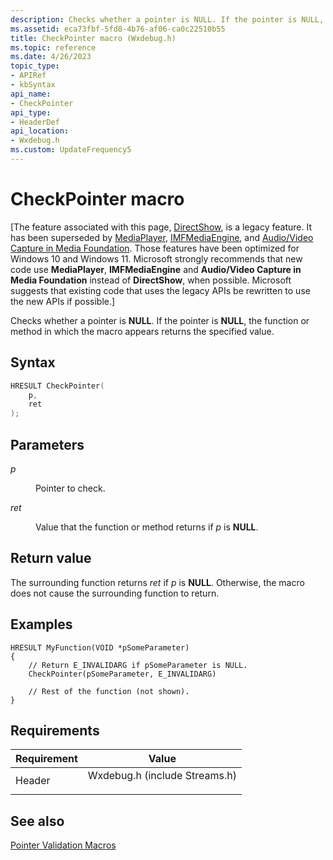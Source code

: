 ```yaml
---
description: Checks whether a pointer is NULL. If the pointer is NULL, the function or method in which the macro appears returns the specified value.
ms.assetid: eca73fbf-5fd8-4b76-af06-ca0c22510b55
title: CheckPointer macro (Wxdebug.h)
ms.topic: reference
ms.date: 4/26/2023
topic_type: 
- APIRef
- kbSyntax
api_name: 
- CheckPointer
api_type: 
- HeaderDef
api_location: 
- Wxdebug.h
ms.custom: UpdateFrequency5
---
```


# CheckPointer macro

\[The feature associated with this page, [DirectShow](/windows/win32/directshow/directshow), is a legacy feature. It has been superseded by [MediaPlayer](/uwp/api/Windows.Media.Playback.MediaPlayer), [IMFMediaEngine](/windows/win32/api/mfmediaengine/nn-mfmediaengine-imfmediaengine), and [Audio/Video Capture in Media Foundation](windows/win32/medfound/audio-video-capture-in-media-foundation). Those features have been optimized for Windows 10 and Windows 11. Microsoft strongly recommends that new code use **MediaPlayer**, **IMFMediaEngine** and **Audio/Video Capture in Media Foundation** instead of **DirectShow**, when possible. Microsoft suggests that existing code that uses the legacy APIs be rewritten to use the new APIs if possible.\]

Checks whether a pointer is **NULL**. If the pointer is **NULL**, the function or method in which the macro appears returns the specified value.

## Syntax


```C++
HRESULT CheckPointer(
    p,
    ret
);
```



## Parameters

<dl> <dt>

*p* 
</dt> <dd>

Pointer to check.

</dd> <dt>

*ret* 
</dt> <dd>

Value that the function or method returns if *p* is **NULL**.

</dd> </dl>

## Return value

The surrounding function returns *ret* if *p* is **NULL**. Otherwise, the macro does not cause the surrounding function to return.

## Examples


```
HRESULT MyFunction(VOID *pSomeParameter)
{
    // Return E_INVALIDARG if pSomeParameter is NULL.
    CheckPointer(pSomeParameter, E_INVALIDARG)

    // Rest of the function (not shown).
}
```



## Requirements



| Requirement | Value |
|-------------------|----------------------------------------------------------------------------------------------------------|
| Header<br/> | <dl> <dt>Wxdebug.h (include Streams.h)</dt> </dl> |



## See also

<dl> <dt>

[Pointer Validation Macros](pointer-validation-macros.md)
</dt> </dl>

 

 





